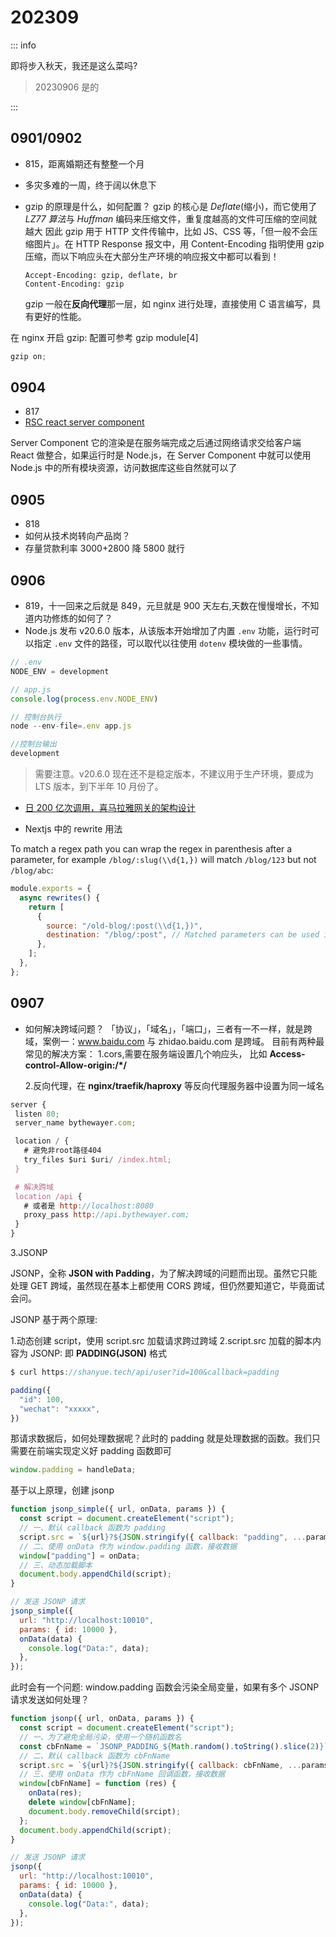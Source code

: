 # 202309

::: info

即将步入秋天，我还是这么菜吗?

> 20230906 是的

:::

## 0901/0902

- 815，距离婚期还有整整一个月
- 多灾多难的一周，终于阔以休息下
- gzip 的原理是什么，如何配置？
  gzip 的核心是 _Deflate_(缩小)，而它使用了 *LZ77 算法*与 _Huffman_ 编码来压缩文件，重复度越高的文件可压缩的空间就越大
  因此 gzip 用于 HTTP 文件传输中，比如 JS、CSS 等，「但一般不会压缩图片」。在 HTTP Response 报文中，用 Content-Encoding 指明使用 gzip 压缩，而以下响应头在大部分生产环境的响应报文中都可以看到！

  ```text
  Accept-Encoding: gzip, deflate, br
  Content-Encoding: gzip
  ```

  gzip 一般在**反向代理**那一层，如 nginx 进行处理，直接使用 C 语言编写，具有更好的性能。

在 nginx 开启 gzip: 配置可参考 gzip module[4]

```js
gzip on;
```

## 0904

- 817
- [RSC react server component](https://mp.weixin.qq.com/s/ossKRpQW6X7eFIc0FOoU9Q)

Server Component 它的渲染是在服务端完成之后通过网络请求交给客户端 React 做整合，如果运行时是 Node.js，在 Server Component 中就可以使用 Node.js 中的所有模块资源，访问数据库这些自然就可以了

## 0905

- 818
- 如何从技术岗转向产品岗？
- 存量贷款利率 3000+2800 降 5800 就行

## 0906

- 819，十一回来之后就是 849，元旦就是 900 天左右,天数在慢慢增长，不知道内功修炼的如何了？
- Node.js 发布 v20.6.0 版本，从该版本开始增加了内置 `.env` 功能，运行时可以指定 `.env` 文件的路径，可以取代以往使用 `dotenv` 模块做的一些事情。

```js
// .env
NODE_ENV = development

// app.js
console.log(process.env.NODE_ENV)

// 控制台执行
node --env-file=.env app.js

//控制台输出
development

```

> 需要注意。v20.6.0 现在还不是稳定版本，不建议用于生产环境，要成为 LTS 版本，到下半年 10 月份了。

- [日 200 亿次调用，喜马拉雅网关的架构设计](https://www.toutiao.com/article/7275250124207473171/?app=news_article&timestamp=1693970768&use_new_style=1&req_id=20230906112608D192CDFFEC8AEC022D9C&group_id=7275250124207473171&share_token=1AAF0F96-87D4-4DF0-B79A-A2A08FF0DCA0&tt_from=weixin&utm_source=weixin&utm_medium=toutiao_ios&utm_campaign=client_share&wxshare_count=1&source=m_redirect&wid=1693971225842)

- Nextjs 中的 rewrite 用法

To match a regex path you can wrap the regex in parenthesis after a parameter, for example `/blog/:slug(\\d{1,})` will match `/blog/123` but not `/blog/abc`:

```js
module.exports = {
  async rewrites() {
    return [
      {
        source: "/old-blog/:post(\\d{1,})",
        destination: "/blog/:post", // Matched parameters can be used in the destination
      },
    ];
  },
};
```

## 0907

- 如何解决跨域问题？
  「协议」，「域名」，「端口」，三者有一不一样，就是跨域，案例一：www.baidu.com 与 zhidao.baidu.com 是跨域。
  目前有两种最常见的解决方案：
  1.cors,需要在服务端设置几个响应头， 比如 **Access-control-Allow-origin:/\*/**

  2.反向代理，在 **nginx/traefik/haproxy** 等反向代理服务器中设置为同一域名

```js
server {
 listen 80;
 server_name bythewayer.com;

 location / {
   # 避免非root路径404
   try_files $uri $uri/ /index.html;
 }

 # 解决跨域
 location /api {
   # 或者是 http://localhost:8080
   proxy_pass http://api.bythewayer.com;
 }
}
```

3.JSONP

JSONP，全称 **JSON with Padding**，为了解决跨域的问题而出现。虽然它只能处理 GET 跨域，虽然现在基本上都使用 CORS 跨域，但仍然要知道它，毕竟面试会问。

JSONP 基于两个原理:

1.动态创建 script，使用 script.src 加载请求跨过跨域
2.script.src 加载的脚本内容为 JSONP: 即 **PADDING(JSON)** 格式

```js
$ curl https://shanyue.tech/api/user?id=100&callback=padding

padding({
  "id": 100,
  "wechat": "xxxxx",
})
```

那请求数据后，如何处理数据呢？此时的 padding 就是处理数据的函数。我们只需要在前端实现定义好 padding 函数即可

```js
window.padding = handleData;
```

基于以上原理，创建 jsonp

```js
function jsonp_simple({ url, onData, params }) {
  const script = document.createElement("script");
  // 一、默认 callback 函数为 padding
  script.src = `${url}?${JSON.stringify({ callback: "padding", ...params })}`;
  // 二、使用 onData 作为 window.padding 函数，接收数据
  window["padding"] = onData;
  // 三、动态加载脚本
  document.body.appendChild(script);
}

// 发送 JSONP 请求
jsonp_simple({
  url: "http://localhost:10010",
  params: { id: 10000 },
  onData(data) {
    console.log("Data:", data);
  },
});
```

此时会有一个问题: window.padding 函数会污染全局变量，如果有多个 JSONP 请求发送如何处理？

```js
function jsonp({ url, onData, params }) {
  const script = document.createElement("script");
  // 一、为了避免全局污染，使用一个随机函数名
  const cbFnName = `JSONP_PADDING_${Math.random().toString().slice(2)}`;
  // 二、默认 callback 函数为 cbFnName
  script.src = `${url}?${JSON.stringify({ callback: cbFnName, ...params })}`;
  // 三、使用 onData 作为 cbFnName 回调函数，接收数据
  window[cbFnName] = function (res) {
    onData(res);
    delete window[cbFnName];
    document.body.removeChild(srcipt);
  };
  document.body.appendChild(script);
}

// 发送 JSONP 请求
jsonp({
  url: "http://localhost:10010",
  params: { id: 10000 },
  onData(data) {
    console.log("Data:", data);
  },
});
```
